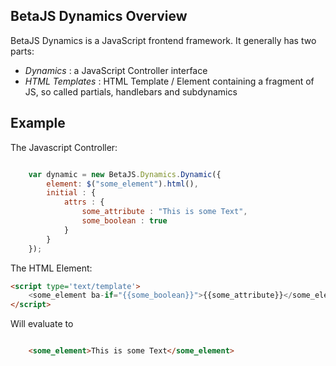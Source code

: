 
## BetaJS Dynamics Overview

BetaJS Dynamics is a JavaScript frontend framework. It generally has two parts:

*   _Dynamics_ : a JavaScript Controller interface
*   _HTML Templates_ : HTML Template / Element containing a fragment of JS, so called partials, handlebars and subdynamics


## Example

The Javascript Controller:

```js

    var dynamic = new BetaJS.Dynamics.Dynamic({
        element: $("some_element").html(),
        initial : {
            attrs : {
                some_attribute : "This is some Text",
                some_boolean : true
            }
        }
    });

```

The HTML Element:

```html
<script type='text/template'>
    <some_element ba-if="{{some_boolean}}">{{some_attribute}}</some_element>
</script>
```

Will evaluate to


```html

    <some_element>This is some Text</some_element>

```